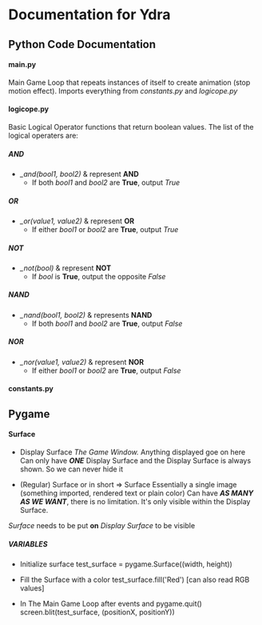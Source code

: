 # Documentation for Ydra

## Python Code Documentation

#### main.py

Main Game Loop that repeats instances of itself to create animation (stop motion effect). Imports everything from *constants.py* and *logicope.py*

#### logicope.py

Basic Logical Operator functions that return boolean values. The list of the logical operaters are:

##### AND
- *_and(bool1, bool2)* & represent **AND**
	- If both *bool1* and *bool2* are **True**, output _True_

##### OR
- *_or(value1, value2)* & represent **OR**
	- If either *bool1* or *bool2* are **True**, output _True_

##### NOT
- *_not(bool)* & represent **NOT**
	- If *bool* is **True**, output the opposite _False_

##### NAND
- *_nand(bool1, bool2)* & represents **NAND**
	- If both *bool1* and *bool2* are **True**, output _False_

##### NOR
- *_nor(value1, value2)* & represent **NOR**
	- If either *bool1* or *bool2* are **True**, output _False_


#### constants.py


## Pygame

#### Surface
- Display Surface
    *The Game Window.* Anything displayed goe on here
    Can only have ***ONE*** Display Surface and the Display Surface is always shown. So we can never hide it

- (Regular) Surface or in short => Surface
    Essentially a single image (something imported, rendered text or plain color)
    Can have ***AS MANY AS WE WANT***, there is no limitation. It's only visible within the Display Surface.

*Surface* needs to be put **on** *Display Surface* to be visible

##### VARIABLES
* Initialize surface
	test_surface = pygame.Surface((width, height))

- Fill the Surface with a color
	test_surface.fill('Red') [can also read RGB values]

- In The Main Game Loop after events and pygame.quit()
	screen.blit(test_surface, (positionX, positionY))